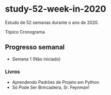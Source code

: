 # study-52-week-in-2020

Estudo de 52 semanas durante o ano de 2020.

Tópico
Cronograma

## Progresso semanal
- Semana 1 (Não iniciado)

### Livros
- Aprendendo Padrões de Projeto em Python
- Só Pode Ser Brincadeira, Sr. Feynman!
